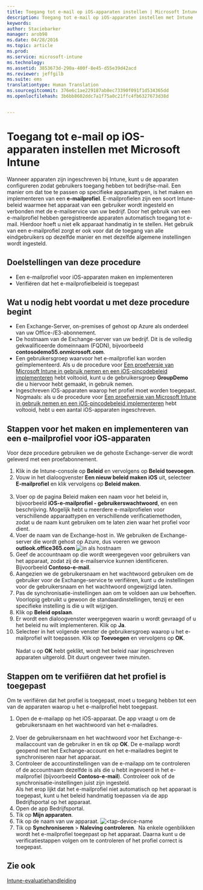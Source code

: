 ```yaml
---
title: Toegang tot e-mail op iOS-apparaten instellen | Microsoft Intune
description: Toegang tot e-mail op iOS-apparaten instellen met Intune
keywords: 
author: Staciebarker
manager: arob98
ms.date: 04/28/2016
ms.topic: article
ms.prod: 
ms.service: microsoft-intune
ms.technology: 
ms.assetid: 3853673d-290a-400f-8e45-d55e39d42acd
ms.reviewer: jeffgilb
ms.suite: ems
translationtype: Human Translation
ms.sourcegitcommit: 376e6c1ae229187ab8ec73390f091f1d534365dd
ms.openlocfilehash: 3b6bb8602ddc7a1f75a0c21ffc4fb6327673d38d


---
```


# Toegang tot e-mail op iOS-apparaten instellen met Microsoft Intune
Wanneer apparaten zijn ingeschreven bij Intune, kunt u de apparaten configureren zodat gebruikers toegang hebben tot bedrijfse-mail. Een manier om dat toe te passen op specifieke apparaattypen, is het maken en implementeren van een **e-mailprofiel**. E-mailprofielen zijn een soort Intune-beleid waarmee het apparaat van een gebruiker wordt ingesteld en verbonden met de e-mailservice van uw bedrijf.
Door het gebruik van een e-mailprofiel hebben geregistreerde apparaten automatisch toegang tot e-mail. Hierdoor hoeft u niet elk apparaat handmatig in te stellen. Het gebruik van een e-mailprofiel zorgt er ook voor dat de toegang van alle eindgebruikers op dezelfde manier en met dezelfde algemene instellingen wordt ingesteld.

## Doelstellingen van deze procedure

- Een e-mailprofiel voor iOS-apparaten maken en implementeren
- Verifiëren dat het e-mailprofielbeleid is toegepast

## Wat u nodig hebt voordat u met deze procedure begint

- Een Exchange-Server, on-premises of gehost op Azure als onderdeel van uw Office-/E3-abonnement.
- De hostnaam van de Exchange-server van uw bedrijf. Dit is de volledig gekwalificeerde domeinnaam (FQDN), bijvoorbeeld **contosodemo55.onmicrosoft.com**.
- Een gebruikersgroep waarvoor het e-mailprofiel kan worden geïmplementeerd. Als u de procedure voor [Een proefversie van Microsoft Intune in gebruik nemen en een iOS-pincodebeleid implementeren](start-a-microsoft-intune-trial-and-deploy-ios-pin-policy.md) hebt voltooid, kunt u de gebruikersgroep **GroupDemo** die u hiervoor hebt gemaakt, in gebruik nemen.
- Ingeschreven iOS-apparaten waarop het profiel moet worden toegepast. Nogmaals: als u de procedure voor [Een proefversie van Microsoft Intune in gebruik nemen en een iOS-pincodebeleid implementeren](start-a-microsoft-intune-trial-and-deploy-ios-pin-policy.md) hebt voltooid, hebt u een aantal iOS-apparaten ingeschreven.

## Stappen voor het maken en implementeren van een e-mailprofiel voor iOS-apparaten

Voor deze procedure gebruiken we de gehoste Exchange-server die wordt geleverd met een proefabonnement.
1. Klik in de Intune-console op **Beleid** en vervolgens op **Beleid toevoegen**.
![<add-policy>](./media/Email-Walkthrough/Email-Walkthrough-1.png)
2. Vouw in het dialoogvenster **Een nieuw beleid maken** **iOS** uit, selecteer **E-mailprofiel** en klik vervolgens op **Beleid maken**.  
![<ios-email-profile-policy>](./media/Email-Walkthrough/Email-Walkthrough-2.png)
3. Voer op de pagina Beleid maken een naam voor het beleid in, bijvoorbeeld **iOS-e-mailprofiel - gebruikerswachtwoord**, en een beschrijving. Mogelijk hebt u meerdere e-mailprofielen voor verschillende apparaattypen en verschillende verificatiemethoden, zodat u de naam kunt gebruiken om te laten zien waar het profiel voor dient.
4. Voer de naam van de Exchange-host in. We gebruiken de Exchange-server die wordt gehost op Azure, dus voeren we gewoon **outlook.office365.com**
![<exchange-hostnaam-toevoegen> in als hostnaam](./media/Email-Walkthrough/Email-Walkthrough-3.png)
5. Geef de accountnaam op die wordt weergegeven voor gebruikers van het apparaat, zodat zij de e-mailservice kunnen identificeren. Bijvoorbeeld **Contoso-e-mail**.
6. Aangezien we de gebruikersnaam en het wachtwoord gebruiken om de gebruiker voor de Exchange-service te verifiëren, kunt u de instellingen voor de gebruikersnaam en het wachtwoord ongewijzigd laten.
7. Pas de synchronisatie-instellingen aan om te voldoen aan uw behoeften. Voorlopig gebruikt u gewoon de standaardinstellingen, tenzij er een specifieke instelling is die u wilt wijzigen.  
8. Klik op **Beleid opslaan**.
9. Er wordt een dialoogvenster weergegeven waarin u wordt gevraagd of u het beleid nu wilt implementeren. Klik op **Ja**.
![<deploy-policy-now-dialog>](./media/Email-Walkthrough/Email-Walkthrough-4.png)
10. Selecteer in het volgende venster de gebruikersgroep waarop u het e-mailprofiel wilt toepassen. Klik op **Toevoegen** en vervolgens op **OK**.  
![<finish-add-policy>](./media/Email-Walkthrough/Email-Walkthrough-5.png)  
Nadat u op **OK** hebt geklikt, wordt het beleid naar ingeschreven apparaten uitgerold. Dit duurt ongeveer twee minuten.

## Stappen om te verifiëren dat het profiel is toegepast

Om te verifiëren dat het profiel is toegepast, moet u toegang hebben tot een van de apparaten waarop u het e-mailprofiel hebt toegepast.
1. Open de e-mailapp op het iOS-apparaat.
De app vraagt u om de gebruikersnaam en het wachtwoord van het e-mailadres.  
![<verify-policy-add-password>](./media/Email-Walkthrough/Email-Walkthrough-6.png)
2. Voer de gebruikersnaam en het wachtwoord voor het Exchange-e-mailaccount van de gebruiker in en tik op **OK**.
 De e-mailapp wordt geopend met het Exchange-account en het e-mailadres begint te synchroniseren naar het apparaat.
![<exchange-account-opens>](./media/Email-Walkthrough/Email-Walkthrough-7.png)
3. Controleer de accountinstellingen van de e-mailapp om te controleren of de accountnaam dezelfde is als die u hebt ingevoerd in het e-mailprofiel (bijvoorbeeld **Contoso-e-mail**). Controleer ook of de synchronisatie-instellingen juist zijn ingesteld.
![<check-account-settings>](./media/Email-Walkthrough/Email-Walkthrough-8.png)
![<check-email-account-name>](./media/Email-Walkthrough/Email-Walkthrough-9.png)  
  Als het erop lijkt dat het e-mailprofiel niet automatisch op het apparaat is toegepast, kunt u het beleid handmatig toepassen via de app Bedrijfsportal op het apparaat.
1. Open de app Bedrijfsportal.
2. Tik op **Mijn apparaten**.
3. Tik op de naam van uw apparaat.
![<tap-device-name](./media/Email-Walkthrough/Email-Walkthrough-10.png)
4. Tik op **Synchroniseren** > **Naleving controleren**.
![<tap-sync-check-device>](./media/Email-Walkthrough/Email-Walkthrough-11.png) Na enkele ogenblikken wordt het e-mailprofiel toegepast op het apparaat. Daarna kunt u de verificatiestappen volgen om te controleren of het profiel correct is toegepast.

## Zie ook
[Intune-evaluatiehandleiding](get-started-with-a-30-day-trial-of-microsoft-intune.md)



<!--HONumber=Jul16_HO3-->


